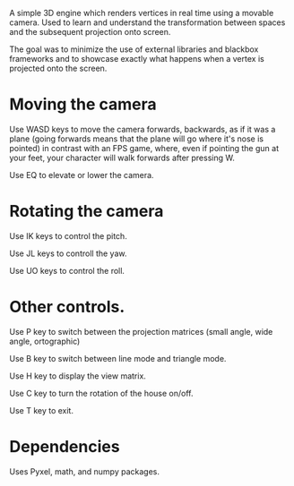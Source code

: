 A simple 3D engine which renders vertices in real time using a movable camera. Used to learn and understand the transformation between spaces and the subsequent projection onto screen. 

The goal was to minimize the use of external libraries and blackbox frameworks and to showcase exactly what happens when a vertex is projected onto the screen. 
# Moving the camera
Use WASD keys to move the camera forwards, backwards, as if it was a plane (going forwards means that the plane will go where it's nose is pointed) in contrast with an FPS game, where, even if pointing the gun at your feet, your character will walk forwards after pressing W.

Use EQ to elevate or lower the camera.
# Rotating the camera
Use IK keys to control the pitch.

Use JL keys to controll the yaw.

Use UO keys to control the roll.

# Other controls.
Use P key to switch between the projection matrices (small angle, wide angle, ortographic)

Use B key to switch between line mode and triangle mode.

Use H key to display the view matrix.

Use C key to turn the rotation of the house on/off.

Use T key to exit.
# Dependencies
Uses Pyxel, math, and numpy packages.

